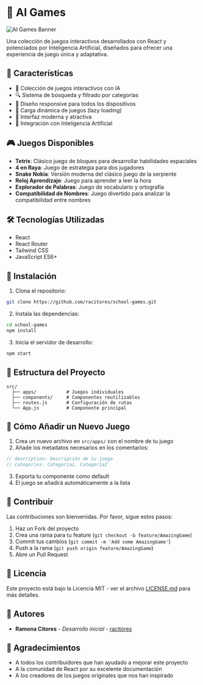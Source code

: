 # 🤖 AI Games

![AI Games Banner](https://raw.githubusercontent.com/racitores/school-games/main/public/banner.png)

Una colección de juegos interactivos desarrollados con React y potenciados por Inteligencia Artificial, diseñados para ofrecer una experiencia de juego única y adaptativa.

## 🎯 Características

- 🎲 Colección de juegos interactivos con IA
- 🔍 Sistema de búsqueda y filtrado por categorías
- 📱 Diseño responsive para todos los dispositivos
- 🚀 Carga dinámica de juegos (lazy loading)
- 🎨 Interfaz moderna y atractiva
- 🤖 Integración con Inteligencia Artificial

## 🎮 Juegos Disponibles

- **Tetris**: Clásico juego de bloques para desarrollar habilidades espaciales
- **4 en Raya**: Juego de estrategia para dos jugadores
- **Snake Nokia**: Versión moderna del clásico juego de la serpiente
- **Reloj Aprendizaje**: Juego para aprender a leer la hora
- **Explorador de Palabras**: Juego de vocabulario y ortografía
- **Compatibilidad de Nombres**: Juego divertido para analizar la compatibilidad entre nombres

## 🛠️ Tecnologías Utilizadas

- React
- React Router
- Tailwind CSS
- JavaScript ES6+

## 🚀 Instalación

1. Clona el repositorio:

```bash
git clone https://github.com/racitores/school-games.git
```

2. Instala las dependencias:

```bash
cd school-games
npm install
```

3. Inicia el servidor de desarrollo:

```bash
npm start
```

## 📝 Estructura del Proyecto

```
src/
  ├── apps/           # Juegos individuales
  ├── components/     # Componentes reutilizables
  ├── routes.js       # Configuración de rutas
  └── App.js          # Componente principal
```

## 🎯 Cómo Añadir un Nuevo Juego

1. Crea un nuevo archivo en `src/apps/` con el nombre de tu juego
2. Añade los metadatos necesarios en los comentarios:

```javascript
// description: Descripción de tu juego
// categories: Categoría1, Categoría2
```

3. Exporta tu componente como default
4. El juego se añadirá automáticamente a la lista

## 🤝 Contribuir

Las contribuciones son bienvenidas. Por favor, sigue estos pasos:

1. Haz un Fork del proyecto
2. Crea una rama para tu feature (`git checkout -b feature/AmazingGame`)
3. Commit tus cambios (`git commit -m 'Add some AmazingGame'`)
4. Push a la rama (`git push origin feature/AmazingGame`)
5. Abre un Pull Request

## 📄 Licencia

Este proyecto está bajo la Licencia MIT - ver el archivo [LICENSE.md](LICENSE.md) para más detalles.

## 👥 Autores

- **Ramona Citores** - _Desarrollo inicial_ - [racitores](https://github.com/racitores)

## 🙏 Agradecimientos

- A todos los contribuidores que han ayudado a mejorar este proyecto
- A la comunidad de React por su excelente documentación
- A los creadores de los juegos originales que nos han inspirado
